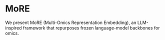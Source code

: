 # MoRE
We present MoRE (Multi-Omics Representation Embedding), an LLM-inspired framework that repurposes frozen language-model backbones for omics.
